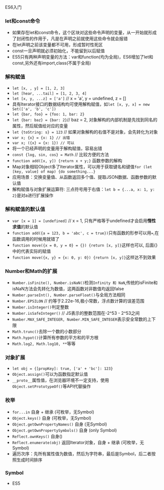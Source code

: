 ES6入门

### let和const命令

* 如果存在let和const命令，这个区块对这些命令声明的变量，从一开始就形成了封闭性的作用于，凡是在声明之前就使用这些命令就会报错
* 在let声明之前该变量都不可用，形成暂时性死区
* const一旦声明就必须初始化，不能留到以后赋值
* ES5只有两种声明变量的方法：var和function(均为全局)，ES6增加了let和const,另外还有import,class(不属于全局)

### 解构赋值
* `let [x, , y] = [1, 2, 3]`
* `let [hear, ...tail] = [1, 2, 3, 4]`
* `let [x, y, ...z] = ['a']` // x = 'a', y = undefined, z = []
* 具有Iterator接口的数据结构均可使用解构赋值，如`let [x, y, x] = new Set(['a', 'b', 'c'])`
* `let {bar, foo} = {foo: 1, bar: 2}`
* `let {bar: baz} = {bar: 2}`// baz = 2, 对象解构的内部机制是先找到同名的属性，然后赋值给对应的变量
* `let {toString: s} = 123` // 如果对象解构的右值不是对象，会先转化为对象
* `var x; {x} = {x: 1} // 出错`
* `var x; ({x} = {x: 1}) // 可以`
* 将一个已经声明的变量用于解构赋值，容易出错
* `const {log, sin, cos} = Math` // 比较方便的方法
* `function add([x, y]) {return x + y;}` 函数参数的解构
* Map对象相较Object多了Iterator属性，可以用于获取键名和键值`for (let [key, value] of map) {do something...}`
* 应用场景：交换变量值、从函数返回多个值、提取JSON数据、函数参数的默认值
* 解构赋值与对象扩展运算符: 三点符号用于右值：`let b = {...a, x: 1, y: 2}`是对a进行扩展操作

### 解构赋值的默认值

* `var [x = 1] = [undefined]` // x = 1, 只有严格等于undefined才会启用**惰性求值**的默认值
* `function add({a = 123, b = 'abc', c = true})`只有函数的形参可以用`=`,在函数调用的时候用就错了
* `function move({x = 0, y = 0} = {}) {return [x, y]}`这样也可以, 后面{}中的代表实际的赋值
* `function move({x, y} = {x: 0, y: 0}) {return [x, y]}`这样达不到效果

### Number和Math的扩展

* `Number.isFinite(), Number.isNaN()`检测`Infinity 和 NaN`,传统的isFinite和isNaN方法会先转化为数值，这两函数对非数值均返回false
* `Number.parseInt(), Number.parseFloat()`与全局方法相同
* `Number.EPSILON` // 约等于2.22e-16,极小常数，浮点数计算的误差范围
* `Number.isInteger()`判定整数
* `Number.isSafeInteger()` // JS表示的整数范围在-2^53 - 2^53之间
* `Number.MAX_SAFE_INTEGER, Number.MIN_SAFE_INTEGER`表示安全常数的上下限
* `Math.trunc()`去除一个数的小数部分
* `Math.hypot()`计算所有参数的平方和的平方根
* `Math.log2, Math.log10, **`等等

### 对象扩展

* `let obj = {[propKey]: true, ['a' + 'bc']: 123}`
* `Object.assign()`可以为函数指定默认值
* `__proto__`属性值，在浏览器环境不一定支持，使用`Object.setPrototypeOf()`等API代替操作

### 枚举

* `for...in` 自身 + 继承 (可枚举，无Symbol)
* `Object.keys()` 自身 (可枚举，无Symbol)
* `Object.getOwnPropertyNames()` 自身 (无Symbol)
* `Object.getOwnPropertySymbols()` 自身 (only Symbol)
* `Reflect.ownKeys()` 自身()
* `Reflect.enumerate(obj)` 返回Iterator对象，自身 + 继承 (可枚举，无Symbol)
* 遍历次序：先所有属性值为数值，然后为字符串，最后是Symbol，后二者按照生成时间排序

### Symbol

* ES5